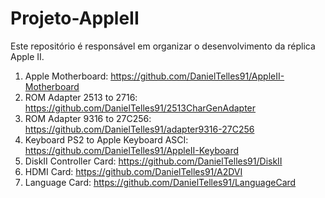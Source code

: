 # Projeto-AppleII
Este repositório é responsável em organizar o desenvolvimento da réplica Apple II.

1) Apple Motherboard: https://github.com/DanielTelles91/AppleII-Motherboard
2) ROM Adapter 2513 to 2716: https://github.com/DanielTelles91/2513CharGenAdapter
3) ROM Adapter 9316 to 27C256: https://github.com/DanielTelles91/adapter9316-27C256
4) Keyboard PS2 to Apple Keyboard ASCI: https://github.com/DanielTelles91/AppleII-Keyboard
5) DiskII Controller Card: https://github.com/DanielTelles91/DiskII
6) HDMI Card: https://github.com/DanielTelles91/A2DVI
7) Language Card: https://github.com/DanielTelles91/LanguageCard
   
